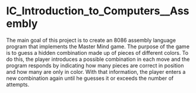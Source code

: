 # IC_Introduction_to_Computers__Assembly

The main goal of this project is to create an 8086 assembly language program that implements the Master Mind game. 
The purpose of the game is to guess a hidden combination made up of pieces of different colors. 
To do this, the player introduces a possible combination in each move and the program responds by indicating how many pieces are correct in position and how many are only in color. With that information, the player enters a new combination again until he guesses it or exceeds the number of attempts.
